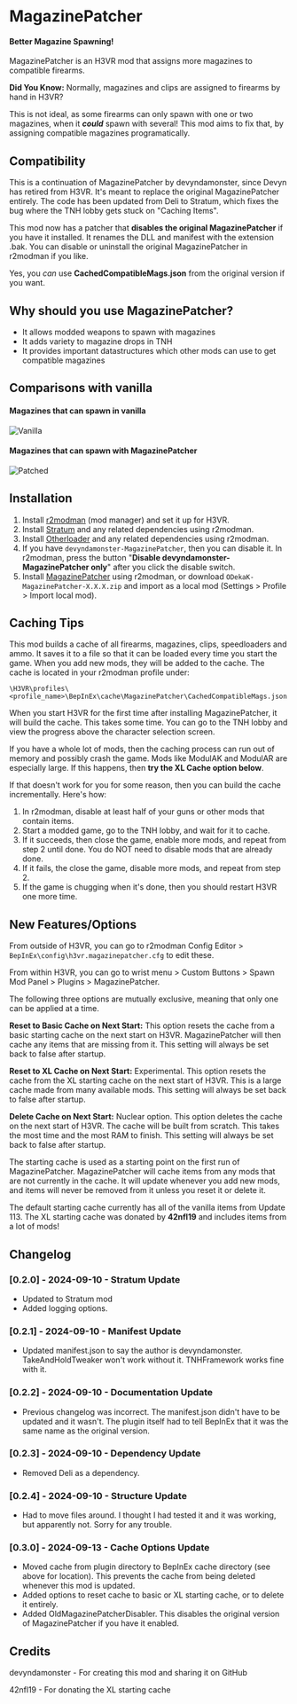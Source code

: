 # MagazinePatcher

#### Better Magazine Spawning!

MagazinePatcher is an H3VR mod that assigns more magazines to compatible firearms. 

**Did You Know:** Normally, magazines and clips are assigned to firearms by hand in H3VR?

This is not ideal, as some firearms can only spawn with one or two magazines, when it ***could*** spawn with several! This mod aims to fix that, by assigning compatible magazines programatically.

## Compatibility

This is a continuation of MagazinePatcher by devyndamonster, since Devyn has retired from H3VR. It's meant to replace the original MagazinePatcher entirely. The code has been updated from Deli to Stratum, which fixes the bug where the TNH lobby gets stuck on "Caching Items".

This mod now has a patcher that **disables the original MagazinePatcher** if you have it installed. It renames the DLL and manifest with the extension .bak. You can disable or uninstall the original MagazinePatcher in r2modman if you like.

Yes, you _can_ use **CachedCompatibleMags.json** from the original version if you want.

## Why should you use MagazinePatcher?
- It allows modded weapons to spawn with magazines
- It adds variety to magazine drops in TNH
- It provides important datastructures which other mods can use to get compatible magazines

## Comparisons with vanilla

#### Magazines that can spawn in vanilla
![Vanilla](https://i.imgur.com/BjJHrSa.jpg)

#### Magazines that can spawn with MagazinePatcher
![Patched](https://i.imgur.com/Eb0zFme.jpg)

## Installation
1. Install [r2modman](https://thunderstore.io/c/h3vr/p/ebkr/r2modman/) (mod manager) and set it up for H3VR.
2. Install [Stratum](https://thunderstore.io/c/h3vr/p/Stratum/Stratum/) and any related dependencies using r2modman.
3. Install [Otherloader](https://thunderstore.io/c/h3vr/p/devyndamonster/OtherLoader/) and any related dependencies using r2modman.
4. If you have `devyndamonster-MagazinePatcher`, then you can disable it. In r2modman, press the button "**Disable devyndamonster-MagazinePatcher only**" after you click the disable switch.
5. Install [MagazinePatcher](https://thunderstore.io/c/h3vr/p/ODekaK/MagazinePatcher/) using r2modman, or download `ODekaK-MagazinePatcher-X.X.X.zip` and import as a local mod (Settings > Profile > Import local mod).

## Caching Tips

This mod builds a cache of all firearms, magazines, clips, speedloaders and ammo. It saves it to a file so that it can be loaded every time you start the game. When you add new mods, they will be added to the cache. The cache is located in your r2modman profile under:

`\H3VR\profiles\<profile_name>\BepInEx\cache\MagazinePatcher\CachedCompatibleMags.json`

When you start H3VR for the first time after installing MagazinePatcher, it will build the cache. This takes some time. You can go to the TNH lobby and view the progress above the character selection screen.

If you have a whole lot of mods, then the caching process can run out of memory and possibly crash the game. Mods like ModulAK and ModulAR are especially large. If this happens, then **try the XL Cache option below**.

If that doesn't work for you for some reason, then you can build the cache incrementally. Here's how:

1. In r2modman, disable at least half of your guns or other mods that contain items.
2. Start a modded game, go to the TNH lobby, and wait for it to cache.
3. If it succeeds, then close the game, enable more mods, and repeat from step 2 until done. You do NOT need to disable mods that are already done.
4. If it fails, the close the game, disable more mods, and repeat from step 2.
5. If the game is chugging when it's done, then you should restart H3VR one more time.
 
## New Features/Options

From outside of H3VR, you can go to r2modman Config Editor > `BepInEx\config\h3vr.magazinepatcher.cfg` to edit these.

From within H3VR, you can go to wrist menu > Custom Buttons > Spawn Mod Panel > Plugins > MagazinePatcher.

The following three options are mutually exclusive, meaning that only one can be applied at a time.

**Reset to Basic Cache on Next Start:** This option resets the cache from a basic starting cache on the next start on H3VR. MagazinePatcher will then cache any items that are missing from it. This setting will always be set back to false after startup.

**Reset to XL Cache on Next Start:** Experimental. This option resets the cache from the XL starting cache on the next start of H3VR. This is a large cache made from many available mods. This setting will always be set back to false after startup.

**Delete Cache on Next Start:** Nuclear option. This option deletes the cache on the next start of H3VR. The cache will be built from scratch. This takes the most time and the most RAM to finish. This setting will always be set back to false after startup.

The starting cache is used as a starting point on the first run of MagazinePatcher. MagazinePatcher will cache items from any mods that are not currently in the cache. It will update whenever you add new mods, and items will never be removed from it unless you reset it or delete it.

The default starting cache currently has all of the vanilla items from Update 113. The XL starting cache was donated by **42nfl19** and includes items from a lot of mods!

## Changelog

### [0.2.0] - 2024-09-10 - Stratum Update
- Updated to Stratum mod
- Added logging options.

### [0.2.1] - 2024-09-10 - Manifest Update
- Updated manifest.json to say the author is devyndamonster. TakeAndHoldTweaker won't work without it. TNHFramework works fine with it.

### [0.2.2] - 2024-09-10 - Documentation Update
- Previous changelog was incorrect. The manifest.json didn't have to be updated and it wasn't. The plugin itself had to tell BepInEx that it was the same name as the original version.

### [0.2.3] - 2024-09-10 - Dependency Update
- Removed Deli as a dependency.

### [0.2.4] - 2024-09-10 - Structure Update
- Had to move files around. I thought I had tested it and it was working, but apparently not. Sorry for any trouble.

### [0.3.0] - 2024-09-13 - Cache Options Update
- Moved cache from plugin directory to BepInEx cache directory (see above for location). This prevents the cache from being deleted whenever this mod is updated.
- Added options to reset cache to basic or XL starting cache, or to delete it entirely.
- Added OldMagazinePatcherDisabler. This disables the original version of MagazinePatcher if you have it enabled.

## Credits
devyndamonster - For creating this mod and sharing it on GitHub

42nfl19 - For donating the XL starting cache